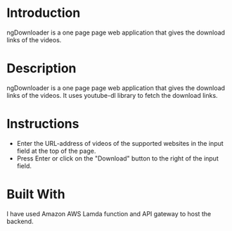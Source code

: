 # Introduction
ngDownloader is a one page page web application that gives the download links of the videos.

# Description
ngDownloader is a one page page web application that gives the download links of the videos. It uses youtube-dl library to fetch the download links.

# Instructions
- Enter the URL-address of videos of the supported websites in the input field at the top of the page.
- Press Enter or click on the "Download" button to the right of the input field.

# Built With
I have used Amazon AWS Lamda function and API gateway to host the backend.
